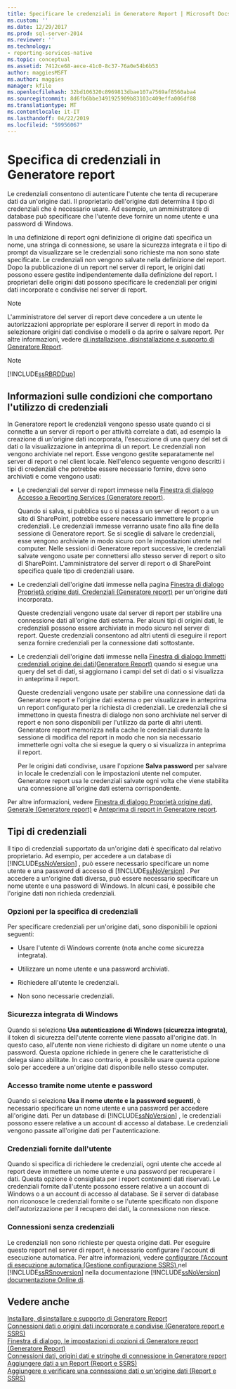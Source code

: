 ```yaml
---
title: Specificare le credenziali in Generatore Report | Microsoft Docs
ms.custom: ''
ms.date: 12/29/2017
ms.prod: sql-server-2014
ms.reviewer: ''
ms.technology:
- reporting-services-native
ms.topic: conceptual
ms.assetid: 7412ce68-aece-41c0-8c37-76a0e54b6b53
author: maggiesMSFT
ms.author: maggies
manager: kfile
ms.openlocfilehash: 32bd106320c8969813dbae107a7569af8560aba4
ms.sourcegitcommit: 8d6fb6bbe3491925909b83103c409effa006df88
ms.translationtype: MT
ms.contentlocale: it-IT
ms.lasthandoff: 04/22/2019
ms.locfileid: "59956067"
---
```

# <a name="specify-credentials-in-report-builder"></a>Specifica di credenziali in Generatore report
  Le credenziali consentono di autenticare l'utente che tenta di recuperare dati da un'origine dati. Il proprietario dell'origine dati determina il tipo di credenziali che è necessario usare. Ad esempio, un amministratore di database può specificare che l'utente deve fornire un nome utente e una password di Windows.  
  
 In una definizione di report ogni definizione di origine dati specifica un nome, una stringa di connessione, se usare la sicurezza integrata e il tipo di prompt da visualizzare se le credenziali sono richieste ma non sono state specificate. Le credenziali non vengono salvate nella definizione del report. Dopo la pubblicazione di un report nel server di report, le origini dati possono essere gestite indipendentemente dalla definizione del report. I proprietari delle origini dati possono specificare le credenziali per origini dati incorporate e condivise nel server di report.  
  
> [!NOTE]  
>  L'amministratore del server di report deve concedere a un utente le autorizzazioni appropriate per esplorare il server di report in modo da selezionare origini dati condivise o modelli o da aprire o salvare report. Per altre informazioni, vedere [di installazione, disinstallazione e supporto di Generatore Report](../../2014/reporting-services/install-uninstall-and-report-builder-support.md).  
  
> [!NOTE]  
>  [!INCLUDE[ssRBRDDup](../includes/ssrbrddup-md.md)]  
  
## <a name="understanding-when-credentials-are-used"></a>Informazioni sulle condizioni che comportano l'utilizzo di credenziali  
 In Generatore report le credenziali vengono spesso usate quando ci si connette a un server di report o per attività correlate a dati, ad esempio la creazione di un'origine dati incorporata, l'esecuzione di una query del set di dati o la visualizzazione in anteprima di un report. Le credenziali non vengono archiviate nel report. Esse vengono gestite separatamente nel server di report o nel client locale. Nell'elenco seguente vengono descritti i tipi di credenziali che potrebbe essere necessario fornire, dove sono archiviati e come vengono usati:  
  
-   Le credenziali del server di report immesse nella [Finestra di dialogo Accesso a Reporting Services &#40;Generatore report&#41;](report-builder/reporting-services-login-dialog-box-report-builder.md).  
  
     Quando si salva, si pubblica su o si passa a un server di report o a un sito di SharePoint, potrebbe essere necessario immettere le proprie credenziali. Le credenziali immesse verranno usate fino alla fine della sessione di Generatore report. Se si sceglie di salvare le credenziali, esse vengono archiviate in modo sicuro con le impostazioni utente nel computer. Nelle sessioni di Generatore report successive, le credenziali salvate vengono usate per connettersi allo stesso server di report o sito di SharePoint. L'amministratore del server di report o di SharePoint specifica quale tipo di credenziali usare.  
  
-   Le credenziali dell'origine dati immesse nella pagina [Finestra di dialogo Proprietà origine dati, Credenziali &#40;Generatore report&#41;](../../2014/reporting-services/data-source-properties-dialog-box-credentials-report-builder.md) per un'origine dati incorporata.  
  
     Queste credenziali vengono usate dal server di report per stabilire una connessione dati all'origine dati esterna. Per alcuni tipi di origini dati, le credenziali possono essere archiviate in modo sicuro nel server di report. Queste credenziali consentono ad altri utenti di eseguire il report senza fornire credenziali per la connessione dati sottostante.  
  
-   Le credenziali dell'origine dati immesse nella [Finestra di dialogo Immetti credenziali origine dei dati&#40;Generatore Report&#41;](report-data/enter-data-source-credentials-dialog-box-report-builder.md) quando si esegue una query del set di dati, si aggiornano i campi del set di dati o si visualizza in anteprima il report.  
  
     Queste credenziali vengono usate per stabilire una connessione dati da Generatore report e l'origine dati esterna o per visualizzare in anteprima un report configurato per la richiesta di credenziali. Le credenziali che si immettono in questa finestra di dialogo non sono archiviate nel server di report e non sono disponibili per l'utilizzo da parte di altri utenti. Generatore report memorizza nella cache le credenziali durante la sessione di modifica del report in modo che non sia necessario immetterle ogni volta che si esegue la query o si visualizza in anteprima il report.  
  
     Per le origini dati condivise, usare l'opzione **Salva password** per salvare in locale le credenziali con le impostazioni utente nel computer. Generatore report usa le credenziali salvate ogni volta che viene stabilita una connessione all'origine dati esterna corrispondente.  
  
 Per altre informazioni, vedere [Finestra di dialogo Proprietà origine dati, Generale &#40;Generatore report&#41;](../../2014/reporting-services/data-source-properties-dialog-box-general-report-builder.md) e [Anteprima di report in Generatore report](report-builder/previewing-reports-in-report-builder.md).  
  
## <a name="types-of-credentials"></a>Tipi di credenziali  
 Il tipo di credenziali supportato da un'origine dati è specificato dal relativo proprietario. Ad esempio, per accedere a un database di [!INCLUDE[ssNoVersion](../includes/ssnoversion-md.md)] , può essere necessario specificare un nome utente e una password di accesso di [!INCLUDE[ssNoVersion](../includes/ssnoversion-md.md)] . Per accedere a un'origine dati diversa, può essere necessario specificare un nome utente e una password di Windows. In alcuni casi, è possibile che l'origine dati non richieda credenziali.  
  
### <a name="options-for-specifying-credentials"></a>Opzioni per la specifica di credenziali  
 Per specificare credenziali per un'origine dati, sono disponibili le opzioni seguenti:  
  
-   Usare l'utente di Windows corrente (nota anche come sicurezza integrata).  
  
-   Utilizzare un nome utente e una password archiviati.  
  
-   Richiedere all'utente le credenziali.  
  
-   Non sono necessarie credenziali.  
  
### <a name="windows-integrated-security"></a>Sicurezza integrata di Windows  
 Quando si seleziona **Usa autenticazione di Windows (sicurezza integrata)**, il token di sicurezza dell'utente corrente viene passato all'origine dati. In questo caso, all'utente non viene richiesto di digitare un nome utente o una password. Questa opzione richiede in genere che le caratteristiche di delega siano abilitate. In caso contrario, è possibile usare questa opzione solo per accedere a un'origine dati disponibile nello stesso computer.  
  
### <a name="user-name-and-password-login"></a>Accesso tramite nome utente e password  
 Quando si seleziona **Usa il nome utente e la password seguenti**, è necessario specificare un nome utente e una password per accedere all'origine dati. Per un database di [!INCLUDE[ssNoVersion](../includes/ssnoversion-md.md)] , le credenziali possono essere relative a un account di accesso al database. Le credenziali vengono passate all'origine dati per l'autenticazione.  
  
### <a name="prompted-credentials"></a>Credenziali fornite dall'utente  
 Quando si specifica di richiedere le credenziali, ogni utente che accede al report deve immettere un nome utente e una password per recuperare i dati. Questa opzione è consigliata per i report contenenti dati riservati. Le credenziali fornite dall'utente possono essere relative a un account di Windows o a un account di accesso al database. Se il server di database non riconosce le credenziali fornite o se l'utente specificato non dispone dell'autorizzazione per il recupero dei dati, la connessione non riesce.  
  
### <a name="no-credentials"></a>Connessioni senza credenziali  
 Le credenziali non sono richieste per questa origine dati. Per eseguire questo report nel server di report, è necessario configurare l'account di esecuzione automatica. Per altre informazioni, vedere [configurare l'Account di esecuzione automatica &#40;Gestione configurazione SSRS&#41; ](install-windows/configure-the-unattended-execution-account-ssrs-configuration-manager.md) nel [!INCLUDE[ssRSnoversion](../includes/ssrsnoversion-md.md)] nella documentazione [!INCLUDE[ssNoVersion](../includes/ssnoversion-md.md)] [documentazione Online di](https://go.microsoft.com/fwlink/?linkid=121312).  
  
## <a name="see-also"></a>Vedere anche  
 [Installare, disinstallare e supporto di Generatore Report](../../2014/reporting-services/install-uninstall-and-report-builder-support.md)   
 [Connessioni dati o origini dati incorporate e condivise &#40;Generatore report e SSRS&#41;](../../2014/reporting-services/embedded-and-shared-data-connections-or-data-sources-report-builder-and-ssrs.md)   
 [Finestra di dialogo, le impostazioni di opzioni di Generatore report &#40;Generatore Report&#41;](report-builder/set-default-options-for-report-builder.md)   
 [Connessioni dati, origini dati e stringhe di connessione in Generatore report](../../2014/reporting-services/data-connections-data-sources-and-connection-strings-in-report-builder.md)   
 [Aggiungere dati a un Report &#40;Report e SSRS&#41;](report-data/report-datasets-ssrs.md)   
 [Aggiungere e verificare una connessione dati o un'origine dati &#40;Report e SSRS&#41;](report-data/add-and-verify-a-data-connection-report-builder-and-ssrs.md)  
  
  
